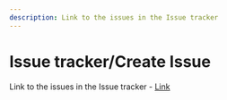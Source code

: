 ```yaml
---
description: Link to the issues in the Issue tracker
---
```


# Issue tracker/Create Issue

Link to the issues in the Issue tracker - [Link](https://project-sunbird.atlassian.net/jira/software/c/projects/CO/issues/?jql=project%20%3D%20%22CO%22%20AND%20type%20in%20standardIssueTypes%28%29%20ORDER%20BY%20created%20DESC)

